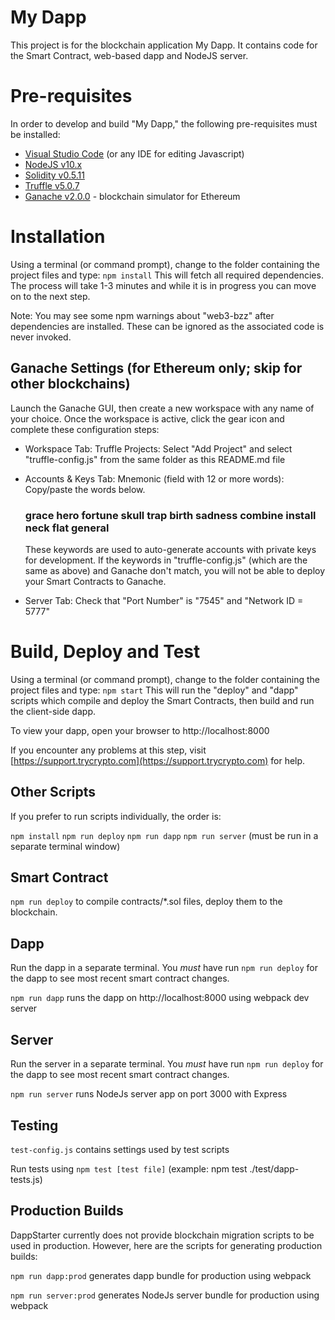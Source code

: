 # My Dapp

This project is for the blockchain application My Dapp. It contains code for the Smart Contract, web-based dapp and NodeJS server.

# Pre-requisites

In order to develop and build "My Dapp," the following pre-requisites must be installed:

* [Visual Studio Code](https://code.visualstudio.com/download) (or any IDE for editing Javascript)
* [NodeJS v10.x](https://nodejs.org/en/download/)
* [Solidity v0.5.11](https://www.npmjs.com/package/solc)
* [Truffle v5.0.7](https://truffleframework.com/truffle)
* [Ganache v2.0.0](https://truffleframework.com/ganache) - blockchain simulator for Ethereum

# Installation

Using a terminal (or command prompt), change to the folder containing the project files and type: `npm install` This will fetch all required dependencies. The process will take 1-3 minutes and while it is in progress you can move on to the next step.

Note: You may see some npm warnings about "web3-bzz" after dependencies are installed. These can be ignored as the associated code is never invoked.

## Ganache Settings (for Ethereum only; skip for other blockchains)

Launch the Ganache GUI, then create a new workspace with any name of your choice. Once the workspace is active, click the gear icon and complete these configuration steps:

- Workspace Tab: Truffle Projects: Select "Add Project" and select "truffle-config.js" from the same folder as this README.md file

- Accounts & Keys Tab: Mnemonic (field with 12 or more words): Copy/paste the words below.

  ### grace hero fortune skull trap birth sadness combine install neck flat general 

  These keywords are used to auto-generate accounts with private keys for development. If the keywords in "truffle-config.js" (which are the same as above) and Ganache don't match, you will not be able to deploy your Smart Contracts to Ganache.

- Server Tab: Check that "Port Number" is "7545" and "Network ID = 5777"
# Build, Deploy and Test

Using a terminal (or command prompt), change to the folder containing the project files and type: `npm start` This will run the "deploy" and "dapp" scripts which compile and deploy the Smart Contracts, then build and run the client-side dapp. 

To view your dapp, open your browser to http://localhost:8000

If you encounter any problems at this step, visit [https://support.trycrypto.com](https://support.trycrypto.com) for help.

## Other Scripts

If you prefer to run scripts individually, the order is:

`npm install`
`npm run deploy`
`npm run dapp`
`npm run server` (must be run in a separate terminal window)

## Smart Contract

`npm run deploy` to compile contracts/*.sol files, deploy them to the blockchain. 

## Dapp

Run the dapp in a separate terminal. You *must* have run `npm run deploy` for the dapp to see most recent smart contract changes.

`npm run dapp` runs the dapp on http://localhost:8000 using webpack dev server

## Server

Run the server in a separate terminal. You *must* have run `npm run deploy` for the dapp to see most recent smart contract changes.

`npm run server` runs NodeJs server app on port 3000 with Express

## Testing

`test-config.js` contains settings used by test scripts

Run tests using `npm test [test file]` (example: npm test ./test/dapp-tests.js)
## Production Builds

DappStarter currently does not provide blockchain migration scripts to be used in production. However, here are the scripts for generating production builds:

`npm run dapp:prod` generates dapp bundle for production using webpack

`npm run server:prod` generates NodeJs server bundle for production using webpack

